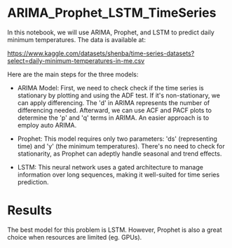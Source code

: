 # ARIMA_Prophet_LSTM_TimeSeries

In this notebook, we will use ARIMA, Prophet, and LSTM to predict daily minimum temperatures. The data is available at:

https://www.kaggle.com/datasets/shenba/time-series-datasets?select=daily-minimum-temperatures-in-me.csv


Here are the main steps for the three models:

- ARIMA Model: First, we need to check check if the time series is stationary by plotting and using the ADF test. If it's non-stationary, we can apply differencing. The 'd' in ARIMA represents the number of differencing needed. Afterward, we can use ACF and PACF plots to determine the 'p' and 'q' terms in ARIMA. An easier approach is to employ auto ARIMA.

- Prophet: This model requires only two parameters: 'ds' (representing time) and 'y' (the minimum temperatures). There's no need to check for stationarity, as Prophet can adeptly handle seasonal and trend effects.

- LSTM: This neural network uses a gated architecture to manage information over long sequences, making it well-suited for time series prediction.

# Results

The best model for this problem is LSTM. However, Prophet is also a great choice when resources are limited (eg. GPUs).